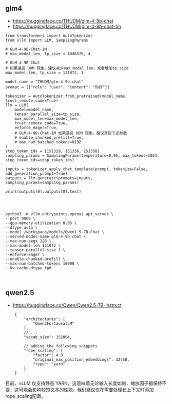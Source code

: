 



## glm4

- https://huggingface.co/THUDM/glm-4-9b-chat
- https://huggingface.co/THUDM/glm-4-9b-chat-1m




```
from transformers import AutoTokenizer
from vllm import LLM, SamplingParams

# GLM-4-9B-Chat-1M
# max_model_len, tp_size = 1048576, 4

# GLM-4-9B-Chat
# 如果遇见 OOM 现象，建议减少max_model_len，或者增加tp_size
max_model_len, tp_size = 131072, 1

model_name = "THUDM/glm-4-9b-chat"
prompt = [{"role": "user", "content": "你好"}]

tokenizer = AutoTokenizer.from_pretrained(model_name, trust_remote_code=True)
llm = LLM(
    model=model_name,
    tensor_parallel_size=tp_size,
    max_model_len=max_model_len,
    trust_remote_code=True,
    enforce_eager=True,
    # GLM-4-9B-Chat-1M 如果遇见 OOM 现象，建议开启下述参数
    # enable_chunked_prefill=True,
    # max_num_batched_tokens=8192
)
stop_token_ids = [151329, 151336, 151338]
sampling_params = SamplingParams(temperature=0.95, max_tokens=1024, stop_token_ids=stop_token_ids)

inputs = tokenizer.apply_chat_template(prompt, tokenize=False, add_generation_prompt=True)
outputs = llm.generate(prompts=inputs, sampling_params=sampling_params)

print(outputs[0].outputs[0].text)

```


```



python3 -m vllm.entrypoints.openai.api_server \
--port 9009 \
--gpu-memory-utilization 0.95 \
--dtype auto \
--model /workspace/models/Qwen1.5-7B-Chat \
--served-model-name glm-4-9b-chat \
--max-num-seqs 128 \
--max-model-len 131072 \
--tensor-parallel-size 1 \
--enforce-eager \
--enable-chunked-prefill \
--max-num-batched-tokens 10000 \
--kv-cache-dtype fp8



```




## qwen2.5

- https://huggingface.co/Qwen/Qwen2.5-7B-Instruct



```
    {
        "architectures": [
            "Qwen2ForCausalLM"
        ],
        // ...
        "vocab_size": 152064,

        // adding the following snippets
        "rope_scaling": {
            "factor": 4.0,
            "original_max_position_embeddings": 32768,
            "type": "yarn"
        }
    }

```


目前，vLLM 仅支持静态 YARN，这意味着无论输入长度如何，缩放因子都保持不变，这可能会影响较短文本的性能。我们建议仅在需要处理长上下文时添加rope_scaling配置。

